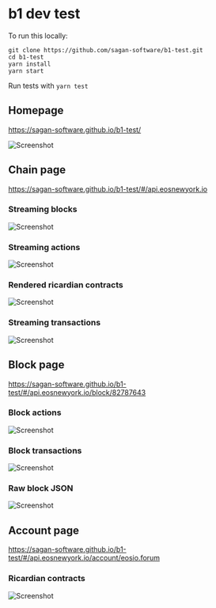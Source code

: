 # b1 dev test

To run this locally:

```
git clone https://github.com/sagan-software/b1-test.git
cd b1-test
yarn install
yarn start
```

Run tests with `yarn test`

## Homepage

https://sagan-software.github.io/b1-test/

![Screenshot](screenshots/home.png)

## Chain page

https://sagan-software.github.io/b1-test/#/api.eosnewyork.io

### Streaming blocks

![Screenshot](screenshots/live-blocks.png)

### Streaming actions
![Screenshot](screenshots/live-actions.png)

### Rendered ricardian contracts

![Screenshot](screenshots/ricardian-rendered.png)

### Streaming transactions

![Screenshot](screenshots/live-transactions.png)

## Block page

https://sagan-software.github.io/b1-test/#/api.eosnewyork.io/block/82787643

### Block actions

![Screenshot](screenshots/block-actions.png)

### Block transactions

![Screenshot](screenshots/block-transactions.png)

### Raw block JSON

![Screenshot](screenshots/block-raw.png)

## Account page

https://sagan-software.github.io/b1-test/#/api.eosnewyork.io/account/eosio.forum

### Ricardian contracts

![Screenshot](screenshots/ricardian-contracts.png)
